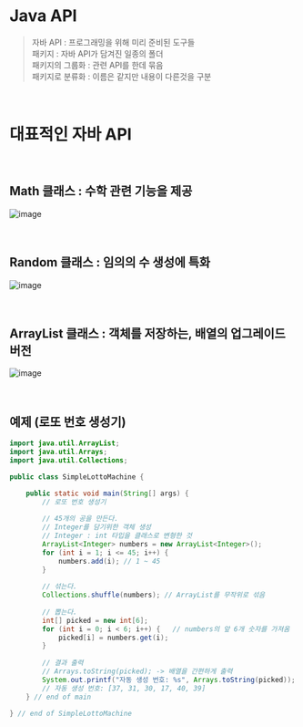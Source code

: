 # Java API
> 자바 API : 프로그래밍을 위해 미리 준비된 도구들   
> 패키지 : 자바 API가 담겨진 일종의 폴더   
> 패키지의 그룹화 : 관련 API를 한데 묶음   
> 패키지로 분류화 : 이름은 같지만 내용이 다른것을 구분   

<br>

# 대표적인 자바 API

<br>

## Math 클래스 : 수학 관련 기능을 제공

![image](https://user-images.githubusercontent.com/84886987/135015867-b4b257cc-98ca-4a33-82bd-13ebb5d23cc9.png)

<br>

## Random 클래스 : 임의의 수 생성에 특화

![image](https://user-images.githubusercontent.com/84886987/135015873-4a6467f6-cc72-487a-a879-f8ecb56aeaba.png)

<br>

## ArrayList 클래스 : 객체를 저장하는, 배열의 업그레이드 버전

![image](https://user-images.githubusercontent.com/84886987/135015880-b027306c-b43c-4982-9cd8-2050c5eb622d.png)

<br>

## 예제 (로또 번호 생성기)

```java
import java.util.ArrayList;
import java.util.Arrays;
import java.util.Collections;

public class SimpleLottoMachine {

	public static void main(String[] args) {
		// 로또 번호 생성기
		
		// 45개의 공을 만든다.
		// Integer를 담기위한 객체 생성
		// Integer : int 타입을 클래스로 변형한 것
		ArrayList<Integer> numbers = new ArrayList<Integer>(); 
		for (int i = 1; i <= 45; i++) {
			numbers.add(i);	// 1 ~ 45
		}
				
		// 섞는다.
		Collections.shuffle(numbers); // ArrayList를 무작위로 섞음
		
		// 뽑는다.
		int[] picked = new int[6];
		for (int i = 0; i < 6; i++) {	// numbers의 앞 6개 숫자를 가져옴
			picked[i] = numbers.get(i);
		}
		
		// 결과 출력
		// Arrays.toString(picked); -> 배열을 간편하게 출력
		System.out.printf("자동 생성 번호: %s", Arrays.toString(picked)); 
		// 자동 생성 번호: [37, 31, 30, 17, 40, 39]
	} // end of main

} // end of SimpleLottoMachine
```
